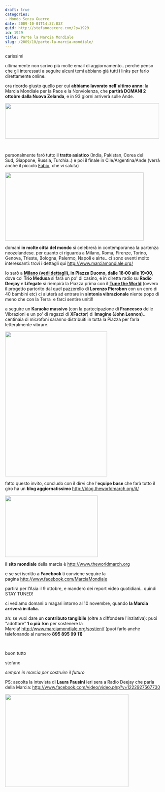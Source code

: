 ```yaml
---
draft: true
categories:
- Mondo Senza Guerre
date: 2009-10-01T14:37:03Z
guid: http://stefanocecere.com/?p=1929
id: 1929
title: Parte la Marcia Mondiale
slug: /2009/10/parte-la-marcia-mondiale/
---
```


carissimi 

ultimamente non scrivo più molte email di aggiornamento.. perchè penso che gli interessati a seguire alcuni temi abbiano già tutti i links per farlo direttamente online. 

ora ricordo giusto quello per cui **abbiamo lavorato nell'ultimo anno**: la Marcia Mondiale per la Pace e la Nonviolenza, che **partirà DOMANI 2 ottobre dalla Nuova Zelanda**, e in 93 giorni arriverà sulle Ande. 


<img src="http://www.krur.com/fileadmin/assets/newsletter/header_mm.jpg" height="114" width="500" alt="" /> 

&nbsp;

personalmente farò tutto il **tratto asiatico** (India, Pakistan, Corea del Sud,&nbsp;Giappone, Russia, Turchia..) e poi il finale in Cile/Argentina/Ande (verrà anche il piccolo <a href="http://jj.krur.com/" target="_blank" class="external-link-new-window">Fabio</a>, che vi saluta) 

<a href="http://www.theworldmarch.org/map/index.php?lang=ita" target="_blank" class="external-link-new-window"><img src="http://www.krur.com/fileadmin/assets/newsletter/mappa.jpg" height="220" width="450" alt="" /></a> 

domani **in molte città del mondo** si celebrerà in contemporanea la partenza neozelandese. per quanto ci riguarda a Milano, Roma, Firenze, Torino, Genova, Trieste, Bologna, Palermo, Napoli e alrte.. ci sono eventi molto interessanti: trovi i dettagli qui&nbsp;<a href="http://www.marciamondiale.org" target="_blank">http://www.marciamondiale.org/</a> 

Io sarò a **<a href="http://www.marciamondiale.org/news/leggi/-/milano-2-ottobre/" target="_blank" class="external-link-new-window">Milano (vedi dettagli)</a>, in Piazza Duomo, dalle 18:00 alle 19:00**, dove col **Trio Medusa** si farà un po' di casino, e in diretta radio su **Radio Deejay** e **Lifegate** si riempirà la Piazza prima con il <a href="http://tune.theworldmarch.org/index.php?id=tunetheworld&L=4" target="_blank" class="external-link-new-window"><b>Tune the World</b></a> (ovvero il progetto partorito dal quel pazzerello di **Lorenzo Pierobon** con un coro di 40 bambini etc)&nbsp;ci aiuterà ad entrare in **sintonia vibrazionale** niente popo di meno che con la Terra&nbsp; e farci sentire uniti!! 

a seguire un **Karaoke massivo** (con la partecipazione di **Francesco** delle Vibrazioni e un po' di ragazzi di **XFactor**) di **Imagine (John Lennon)**.. centinaia di microfoni saranno distribuiti in tutta la Piazza per farla letteralmente vibrare. 

<a href="http://www.marciamondiale.org/news/leggi/-/milano-2-ottobre/" target="_blank" class="external-link-new-window"><img src="http://www.krur.com/fileadmin/assets/newsletter/canta_tu.jpg" height="468" width="331" alt="" /></a> 

fatto questo invito, concludo con il dirvi che l'**equipe base** che farà tutto il giro ha un **blog aggiornatissimo**&nbsp;<a href="http://blog.theworldmarch.org" target="_blank">http://blog.theworldmarch.org/it/</a> 

<a href="http://blog.theworldmarch.org/it/" target="_blank" class="external-link-new-window"><img src="http://www.krur.com/fileadmin/assets/newsletter/base_team.jpg" height="199" width="300" alt="" /></a> 

il **sito mondiale** della marcia è&nbsp;<a href="http://www.theworldmarch.org" target="_blank">http://www.theworldmarch.org</a> 

e se sei iscritto a **Facebook** ti conviene seguire la pagina&nbsp;<a href="http://www.facebook.com/MarciaMondiale" target="_blank">http://www.facebook.com/MarciaMondiale</a> 

partirà per l'Asia il 9 ottobre, e&nbsp;manderò dei report video quotidiani.. quindi STAY TUNED! 

ci vediamo domani o magari intorno al 10 novembre, quando **la Marcia arriverà in italia.** 

ah: se vuoi dare un **contributo tangibile** (oltre a diffondere l'inziativa): puoi "adottare"**&nbsp;1 o più&nbsp; km** per sostenere la Marcia!&nbsp;<a href="http://www.marciamondiale.org/sostieni/" target="_blank">http://www.marciamondiale.org/sostieni/</a>&nbsp;(puoi farlo anche telefonando al numero **895 895 99 11)** 

&nbsp;

buon tutto 

stefano 

_sempre&nbsp;in marcia per costruire il futuro_ 

PS: ascolta la intevista di **Laura Pausini** ieri sera a Radio Deejay che parla della Marcia: <a href="http://www.facebook.com/video/video.php?v=1222927567730" target="_blank">http://www.facebook.com/video/video.php?v=1222927567730</a> 

<a href="http://www.facebook.com/video/video.php?v=1222927567730" target="_blank" class="external-link-new-window"><img src="http://www.krur.com/fileadmin/assets/newsletter/deejay_pina_pausini.jpg" height="300" width="400" alt="" /></a>